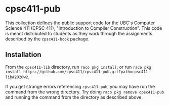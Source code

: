 cpsc411-pub
=======
This collection defines the public support code for the UBC's Computer Science
411 (CPSC 411), "Introduction to Compiler Construction".
This code is meant distributed to students as they work through the assignments
described by the `cpsc411-book` package.

## Installation
From the `cpsc411-lib` directory, run `raco pkg install`, or run
`raco pkg install https://github.com/cpsc411/cpsc411-pub.git?path=cpsc411-lib#2020w2`.

If you get strange errors referencing `cpsc411-pub`, you may have run the
command from the wrong directory.
Try doing `raco pkg remove cpsc411-pub` and running the command from the
directory as described above.
